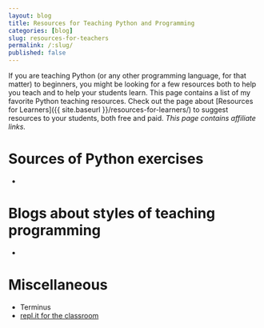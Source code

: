 ```yaml
---
layout: blog
title: Resources for Teaching Python and Programming
categories: [blog]
slug: resources-for-teachers
permalink: /:slug/
published: false
---
```


If you are teaching Python (or any other programming language, for that matter) to beginners, you might be looking for a few resources both to help you teach and to help your students learn. This page contains a list of my favorite Python teaching resources. Check out the page about [Resources for Learners]({{ site.baseurl }}/resources-for-learners/) to suggest resources to your students, both free and paid. _This page contains affiliate links._

<!--more-->

# Sources of Python exercises

*

# Blogs about styles of teaching programming

*

# Miscellaneous

* Terminus
* [repl.it for the classroom](https://repl.it/site/classrooms)
